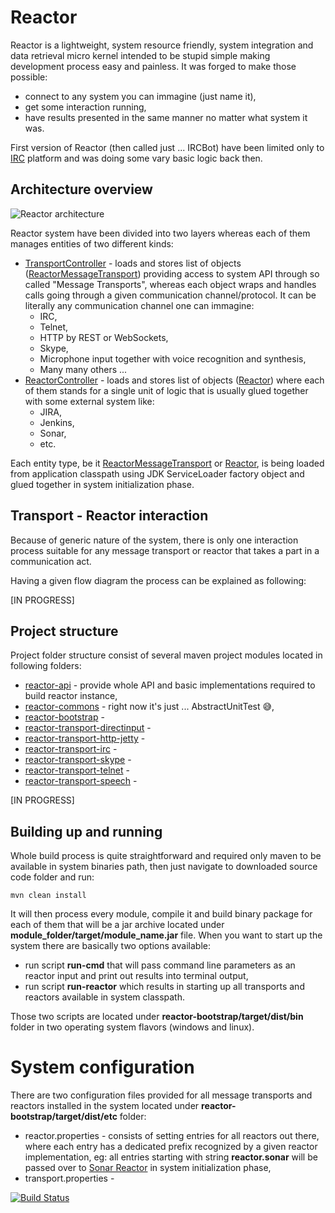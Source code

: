 Reactor
=======
Reactor is a lightweight, system resource friendly, system integration and data retrieval micro kernel intended to be stupid simple making development process easy and painless. It was forged to make those possible:

- connect to any system you can immagine (just name it),
- get some interaction running,
- have results presented in the same manner no matter what system it was.

First version of Reactor (then called just ... IRCBot) have been limited only to [IRC](http://en.wikipedia.org/wiki/Internet_Relay_Chat) platform and was doing some vary basic logic back then.

Architecture overview
---------------------
![Reactor architecture](https://www.dropbox.com/s/govu4c4ekaazmx1/architecture.svg?dl=1)

Reactor system have been divided into two layers whereas each of them manages entities of two different kinds:

- [TransportController](https://github.com/activey/reactor/blob/master/reactor-bootstrap/src/main/java/org/reactor/transport/TransportController.java) - loads and stores list of objects ([ReactorMessageTransport](https://github.com/activey/reactor/blob/master/reactor-api/src/main/java/org/reactor/transport/ReactorMessageTransport.java)) providing access to system API through so called "Message Transports", whereas each object wraps and handles calls going through a given communication channel/protocol. It can be literally any communication channel one can immagine:
  - IRC,
  - Telnet,
  - HTTP by REST or WebSockets,
  - Skype,
  - Microphone input together with voice recognition and synthesis,
  - Many many others ...
- [ReactorController](https://github.com/activey/reactor/blob/master/reactor-bootstrap/src/main/java/org/reactor/reactor/ReactorController.java) - loads and stores list of objects ([Reactor](https://github.com/activey/reactor/blob/master/reactor-api/src/main/java/org/reactor/Reactor.java)) where each of them stands for a single unit of logic that is usually glued together with some external system like:
  - JIRA,
  - Jenkins,
  - Sonar,
  - etc.

Each entity type, be it [ReactorMessageTransport](https://github.com/activey/reactor/blob/master/reactor-api/src/main/java/org/reactor/transport/ReactorMessageTransport.java) or [Reactor](https://github.com/activey/reactor/blob/master/reactor-api/src/main/java/org/reactor/Reactor.java), is being loaded from application classpath using JDK ServiceLoader factory object and glued together in system initialization phase.

Transport - Reactor interaction
-------------------------------
Because of generic nature of the system, there is only one interaction process suitable for any message transport or reactor that takes a part in a communication act. 

Having a given flow diagram the process can be explained as following:

[IN PROGRESS]

Project structure
-----------------

Project folder structure consist of several maven project modules located in following folders:

- [reactor-api](https://github.com/activey/reactor/tree/master/reactor-api) - provide whole API and basic implementations required to build reactor instance,
- [reactor-commons](https://github.com/activey/reactor/tree/master/reactor-commons) - right now it's just ... AbstractUnitTest :sweat_smile:,
- [reactor-bootstrap](https://github.com/activey/reactor/tree/master/reactor-bootstrap) - 
- [reactor-transport-directinput](https://github.com/activey/reactor/tree/master/reactor-transport-directinput) -
- [reactor-transport-http-jetty](https://github.com/activey/reactor/tree/master/reactor-transport-http-jetty) - 
- [reactor-transport-irc](https://github.com/activey/reactor/tree/master/reactor-transport-irc) -
- [reactor-transport-skype](https://github.com/activey/reactor/tree/master/reactor-transport-skype) -
- [reactor-transport-telnet](https://github.com/activey/reactor/tree/master/reactor-transport-telnet) -
- [reactor-transport-speech](https://github.com/activey/reactor/tree/master/reactor-transport-speech) -

[IN PROGRESS]

Building up and running
-----------------------
Whole build process is quite straightforward and required only maven to be available in system binaries path, then just navigate to downloaded source code folder and run:

```
mvn clean install
```

It will then process every module, compile it and build binary package for each of them that will be a jar archive located under **module_folder/target/module_name.jar** file. When you want to start up the system there are basically two options available:
- run script **run-cmd** that will pass command line parameters as an reactor input and print out results into terminal output,
- run script **run-reactor** which results in starting up all transports and reactors available in system classpath.

Those two scripts are located under **reactor-bootstrap/target/dist/bin** folder in two operating system flavors (windows and linux).

System configuration
====================
There are two configuration files provided for all message transports and reactors installed in the system located under **reactor-bootstrap/target/dist/etc** folder:

- reactor.properties - consists of setting entries for all reactors out there, where each entry has a dedicated prefix recognized by a given reactor implementation, eg: all entries starting with string **reactor.sonar** will be passed over to [Sonar Reactor](https://github.com/activey/reactor/tree/master/reactor-sonar) in system initialization phase,
- transport.properties - 


[![Build Status](https://snap-ci.com/activey/reactor/branch/master/build_image)](https://snap-ci.com/activey/reactor/branch/master)
